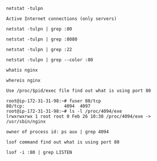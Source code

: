 
    netstat -tulpn

    Active Internet connections (only servers)

    netstat -tulpn | grep :80

    netstat -tulpn | grep :8080

    netstat -tulpn | grep :22

    netstat -tulpn | grep --color :80

    whatis nginx

    whereis nginx

    Use /proc/$pid/exec file find out what is using port 80

    root@ip-172-31-31-98:~# fuser 80/tcp
    80/tcp:               4094  4097
    root@ip-172-31-31-98:~# ls -l /proc/4094/exe
    lrwxrwxrwx 1 root root 0 Feb 26 10:38 /proc/4094/exe -> /usr/sbin/nginx

    owner of process id: ps aux | grep 4094

    lsof command find out what is using port 80

    lsof -i :80 | grep LISTEN

